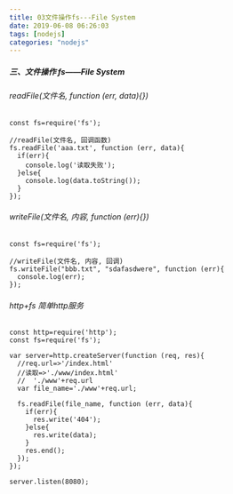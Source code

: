 ```yaml
---
title: 03文件操作fs---File System
date: 2019-06-08 06:26:03
tags: [nodejs]
categories: "nodejs"
---
```

##### 三、文件操作 fs——File System
###### readFile(文件名, function (err, data){}) 

```
const fs=require('fs');

//readFile(文件名, 回调函数)
fs.readFile('aaa.txt', function (err, data){
  if(err){
    console.log('读取失败');
  }else{
    console.log(data.toString());
  }
});
```
###### writeFile(文件名, 内容, function (err){})
```
const fs=require('fs');

//writeFile(文件名, 内容, 回调)
fs.writeFile("bbb.txt", "sdafasdwere", function (err){
  console.log(err);
});
```
###### http+fs 简单http服务
```
const http=require('http');
const fs=require('fs');

var server=http.createServer(function (req, res){
  //req.url=>'/index.html'
  //读取=>'./www/index.html'
  //  './www'+req.url
  var file_name='./www'+req.url;

  fs.readFile(file_name, function (err, data){
    if(err){
      res.write('404');
    }else{
      res.write(data);
    }
    res.end();
  });
});

server.listen(8080);
```
